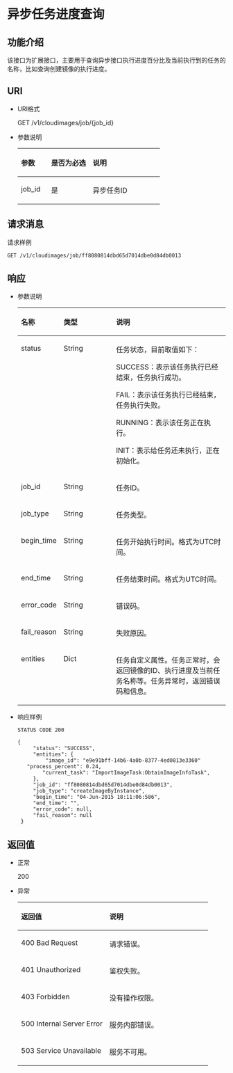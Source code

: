 # 异步任务进度查询<a name="ZH-CN_TOPIC_0118717443"></a>

## 功能介绍<a name="section1396911265320"></a>

该接口为扩展接口，主要用于查询异步接口执行进度百分比及当前执行到的任务的名称，比如查询创建镜像的执行进度。

## URI<a name="section13969926539"></a>

-   URI格式

    GET /v1/cloudimages/job/\{job\_id\}

-   参数说明

    <a name="table149691226536"></a>
    <table><thead align="left"><tr id="row14360183135317"><th class="cellrowborder" valign="top" width="21.21212121212121%" id="mcps1.1.4.1.1"><p id="p036011319533"><a name="p036011319533"></a><a name="p036011319533"></a>参数</p>
    </th>
    <th class="cellrowborder" valign="top" width="29.292929292929294%" id="mcps1.1.4.1.2"><p id="p15360133115317"><a name="p15360133115317"></a><a name="p15360133115317"></a>是否为必选</p>
    </th>
    <th class="cellrowborder" valign="top" width="49.494949494949495%" id="mcps1.1.4.1.3"><p id="p183601318535"><a name="p183601318535"></a><a name="p183601318535"></a>说明</p>
    </th>
    </tr>
    </thead>
    <tbody><tr id="row173606365312"><td class="cellrowborder" valign="top" width="21.21212121212121%" headers="mcps1.1.4.1.1 "><p id="p1360113115317"><a name="p1360113115317"></a><a name="p1360113115317"></a>job_id</p>
    </td>
    <td class="cellrowborder" valign="top" width="29.292929292929294%" headers="mcps1.1.4.1.2 "><p id="p1360183115313"><a name="p1360183115313"></a><a name="p1360183115313"></a>是</p>
    </td>
    <td class="cellrowborder" valign="top" width="49.494949494949495%" headers="mcps1.1.4.1.3 "><p id="p536093175310"><a name="p536093175310"></a><a name="p536093175310"></a>异步任务ID</p>
    </td>
    </tr>
    </tbody>
    </table>


## 请求消息<a name="section513313530"></a>

请求样例

```
GET /v1/cloudimages/job/ff8080814dbd65d7014dbe0d84db0013
```

## 响应<a name="section1611315531"></a>

-   参数说明

    <a name="table7193175312"></a>
    <table><thead align="left"><tr id="row136011317539"><th class="cellrowborder" valign="top" width="19.39%" id="mcps1.1.4.1.1"><p id="p4360153155311"><a name="p4360153155311"></a><a name="p4360153155311"></a>名称</p>
    </th>
    <th class="cellrowborder" valign="top" width="25.509999999999998%" id="mcps1.1.4.1.2"><p id="p33604385311"><a name="p33604385311"></a><a name="p33604385311"></a>类型</p>
    </th>
    <th class="cellrowborder" valign="top" width="55.1%" id="mcps1.1.4.1.3"><p id="p33602345312"><a name="p33602345312"></a><a name="p33602345312"></a>说明</p>
    </th>
    </tr>
    </thead>
    <tbody><tr id="row7360133115317"><td class="cellrowborder" valign="top" width="19.39%" headers="mcps1.1.4.1.1 "><p id="p173606365317"><a name="p173606365317"></a><a name="p173606365317"></a>status</p>
    </td>
    <td class="cellrowborder" valign="top" width="25.509999999999998%" headers="mcps1.1.4.1.2 "><p id="p123601631539"><a name="p123601631539"></a><a name="p123601631539"></a>String</p>
    </td>
    <td class="cellrowborder" valign="top" width="55.1%" headers="mcps1.1.4.1.3 "><p id="p123607311534"><a name="p123607311534"></a><a name="p123607311534"></a>任务状态，目前取值如下：</p>
    <p id="p936053165312"><a name="p936053165312"></a><a name="p936053165312"></a>SUCCESS：表示该任务执行已经结束，任务执行成功。</p>
    <p id="p12360532539"><a name="p12360532539"></a><a name="p12360532539"></a>FAIL：表示该任务执行已经结束，任务执行失败。</p>
    <p id="p03601634538"><a name="p03601634538"></a><a name="p03601634538"></a>RUNNING：表示该任务正在执行。</p>
    <p id="p1936010365311"><a name="p1936010365311"></a><a name="p1936010365311"></a>INIT：表示给任务还未执行，正在初始化。</p>
    </td>
    </tr>
    <tr id="row163603365314"><td class="cellrowborder" valign="top" width="19.39%" headers="mcps1.1.4.1.1 "><p id="p19360113185313"><a name="p19360113185313"></a><a name="p19360113185313"></a>job_id</p>
    </td>
    <td class="cellrowborder" valign="top" width="25.509999999999998%" headers="mcps1.1.4.1.2 "><p id="p33604395311"><a name="p33604395311"></a><a name="p33604395311"></a>String</p>
    </td>
    <td class="cellrowborder" valign="top" width="55.1%" headers="mcps1.1.4.1.3 "><p id="p14360193185316"><a name="p14360193185316"></a><a name="p14360193185316"></a>任务ID。</p>
    </td>
    </tr>
    <tr id="row2036020318532"><td class="cellrowborder" valign="top" width="19.39%" headers="mcps1.1.4.1.1 "><p id="p336016305312"><a name="p336016305312"></a><a name="p336016305312"></a>job_type</p>
    </td>
    <td class="cellrowborder" valign="top" width="25.509999999999998%" headers="mcps1.1.4.1.2 "><p id="p23601539535"><a name="p23601539535"></a><a name="p23601539535"></a>String</p>
    </td>
    <td class="cellrowborder" valign="top" width="55.1%" headers="mcps1.1.4.1.3 "><p id="p23601331530"><a name="p23601331530"></a><a name="p23601331530"></a>任务类型。</p>
    </td>
    </tr>
    <tr id="row1936014305311"><td class="cellrowborder" valign="top" width="19.39%" headers="mcps1.1.4.1.1 "><p id="p10360143175313"><a name="p10360143175313"></a><a name="p10360143175313"></a>begin_time</p>
    </td>
    <td class="cellrowborder" valign="top" width="25.509999999999998%" headers="mcps1.1.4.1.2 "><p id="p9360113105314"><a name="p9360113105314"></a><a name="p9360113105314"></a>String</p>
    </td>
    <td class="cellrowborder" valign="top" width="55.1%" headers="mcps1.1.4.1.3 "><p id="p16360737533"><a name="p16360737533"></a><a name="p16360737533"></a>任务开始执行时间。格式为UTC时间。</p>
    </td>
    </tr>
    <tr id="row173601832537"><td class="cellrowborder" valign="top" width="19.39%" headers="mcps1.1.4.1.1 "><p id="p1736015314534"><a name="p1736015314534"></a><a name="p1736015314534"></a>end_time</p>
    </td>
    <td class="cellrowborder" valign="top" width="25.509999999999998%" headers="mcps1.1.4.1.2 "><p id="p736083105312"><a name="p736083105312"></a><a name="p736083105312"></a>String</p>
    </td>
    <td class="cellrowborder" valign="top" width="55.1%" headers="mcps1.1.4.1.3 "><p id="p93601638535"><a name="p93601638535"></a><a name="p93601638535"></a>任务结束时间。格式为UTC时间。</p>
    </td>
    </tr>
    <tr id="row1136013195313"><td class="cellrowborder" valign="top" width="19.39%" headers="mcps1.1.4.1.1 "><p id="p17360123165311"><a name="p17360123165311"></a><a name="p17360123165311"></a>error_code</p>
    </td>
    <td class="cellrowborder" valign="top" width="25.509999999999998%" headers="mcps1.1.4.1.2 "><p id="p1836017375313"><a name="p1836017375313"></a><a name="p1836017375313"></a>String</p>
    </td>
    <td class="cellrowborder" valign="top" width="55.1%" headers="mcps1.1.4.1.3 "><p id="p113602039535"><a name="p113602039535"></a><a name="p113602039535"></a>错误码。</p>
    </td>
    </tr>
    <tr id="row14360193185316"><td class="cellrowborder" valign="top" width="19.39%" headers="mcps1.1.4.1.1 "><p id="p13606318537"><a name="p13606318537"></a><a name="p13606318537"></a>fail_reason</p>
    </td>
    <td class="cellrowborder" valign="top" width="25.509999999999998%" headers="mcps1.1.4.1.2 "><p id="p436033165311"><a name="p436033165311"></a><a name="p436033165311"></a>String</p>
    </td>
    <td class="cellrowborder" valign="top" width="55.1%" headers="mcps1.1.4.1.3 "><p id="p10360123195317"><a name="p10360123195317"></a><a name="p10360123195317"></a>失败原因。</p>
    </td>
    </tr>
    <tr id="row11360731531"><td class="cellrowborder" valign="top" width="19.39%" headers="mcps1.1.4.1.1 "><p id="p103606310535"><a name="p103606310535"></a><a name="p103606310535"></a>entities</p>
    </td>
    <td class="cellrowborder" valign="top" width="25.509999999999998%" headers="mcps1.1.4.1.2 "><p id="p036017325317"><a name="p036017325317"></a><a name="p036017325317"></a>Dict</p>
    </td>
    <td class="cellrowborder" valign="top" width="55.1%" headers="mcps1.1.4.1.3 "><p id="p736016365313"><a name="p736016365313"></a><a name="p736016365313"></a>任务自定义属性。任务正常时，会返回镜像的ID、执行进度及当前任务名称等。任务异常时，返回错误码和信息。</p>
    </td>
    </tr>
    </tbody>
    </table>


-   响应样例

    ```
    STATUS CODE 200
    ```

    ```
    { 
         "status": "SUCCESS", 
         "entities": { 
             "image_id": "e9e91bff-14b6-4a0b-8377-4ed0813e3360" 
       "process_percent": 0.24,
            "current_task": "ImportImageTask:ObtainImageInfoTask",
         }, 
         "job_id": "ff8080814dbd65d7014dbe0d84db0013", 
         "job_type": "createImageByInstance", 
         "begin_time": "04-Jun-2015 18:11:06:586", 
         "end_time": "", 
         "error_code": null, 
         "fail_reason": null 
     }
    ```


## 返回值<a name="section96353195320"></a>

-   正常

    200

-   异常

    <a name="table66319345311"></a>
    <table><thead align="left"><tr id="row13604310532"><th class="cellrowborder" valign="top" width="46.46%" id="mcps1.1.3.1.1"><p id="p10360938534"><a name="p10360938534"></a><a name="p10360938534"></a>返回值</p>
    </th>
    <th class="cellrowborder" valign="top" width="53.54%" id="mcps1.1.3.1.2"><p id="p123601038535"><a name="p123601038535"></a><a name="p123601038535"></a>说明</p>
    </th>
    </tr>
    </thead>
    <tbody><tr id="row10360233534"><td class="cellrowborder" valign="top" width="46.46%" headers="mcps1.1.3.1.1 "><p id="p1536019311539"><a name="p1536019311539"></a><a name="p1536019311539"></a>400 Bad Request</p>
    </td>
    <td class="cellrowborder" valign="top" width="53.54%" headers="mcps1.1.3.1.2 "><p id="p11360103175319"><a name="p11360103175319"></a><a name="p11360103175319"></a>请求错误。</p>
    </td>
    </tr>
    <tr id="row113601319533"><td class="cellrowborder" valign="top" width="46.46%" headers="mcps1.1.3.1.1 "><p id="p736018314537"><a name="p736018314537"></a><a name="p736018314537"></a>401 Unauthorized</p>
    </td>
    <td class="cellrowborder" valign="top" width="53.54%" headers="mcps1.1.3.1.2 "><p id="p236015311538"><a name="p236015311538"></a><a name="p236015311538"></a>鉴权失败。</p>
    </td>
    </tr>
    <tr id="row536011325318"><td class="cellrowborder" valign="top" width="46.46%" headers="mcps1.1.3.1.1 "><p id="p103601932538"><a name="p103601932538"></a><a name="p103601932538"></a>403 Forbidden</p>
    </td>
    <td class="cellrowborder" valign="top" width="53.54%" headers="mcps1.1.3.1.2 "><p id="p83601932530"><a name="p83601932530"></a><a name="p83601932530"></a>没有操作权限。</p>
    </td>
    </tr>
    <tr id="row103601737538"><td class="cellrowborder" valign="top" width="46.46%" headers="mcps1.1.3.1.1 "><p id="p4360143185318"><a name="p4360143185318"></a><a name="p4360143185318"></a>500 Internal Server Error</p>
    </td>
    <td class="cellrowborder" valign="top" width="53.54%" headers="mcps1.1.3.1.2 "><p id="p113601137536"><a name="p113601137536"></a><a name="p113601137536"></a>服务内部错误。</p>
    </td>
    </tr>
    <tr id="row1136033135317"><td class="cellrowborder" valign="top" width="46.46%" headers="mcps1.1.3.1.1 "><p id="p1236012375318"><a name="p1236012375318"></a><a name="p1236012375318"></a>503 Service Unavailable</p>
    </td>
    <td class="cellrowborder" valign="top" width="53.54%" headers="mcps1.1.3.1.2 "><p id="p1736023105313"><a name="p1736023105313"></a><a name="p1736023105313"></a>服务不可用。</p>
    </td>
    </tr>
    </tbody>
    </table>


